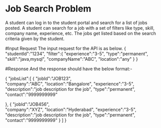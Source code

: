 # Job Search Problem

A student can log in to the student portal and 
search for a list of jobs posted. A student can 
search for a job with a set of filters like 
type, skill, company name, experience, etc. 
The jobs get listed based on the search criteria 
given by the student. 

#Input Request
The input request for the API is as below.
{
"studentId":"1234",
"filter":{
"experience":"3-5",
"type":"permanent",
"skill":"java,mysql",
"companyName":"ABC",
"location":"any"
}
}

#Response
And the response should have the below format:-

{
"jobsList":[
{
"jobId":"JOB123",  
"company":"ABC",
"location":"Bangalore",
"experience":"3-5",
"description":"job description for the job",
"type":"permanent",
"contact":"9999999999"

},
{
"jobId":"JOB456",  
"company":"XYZ",
"location":"Hyderabad",
"experience":"3-5",
"description":"job description for the job",
"type":"permanent",
"contact":"9999999999"
}
]
}
